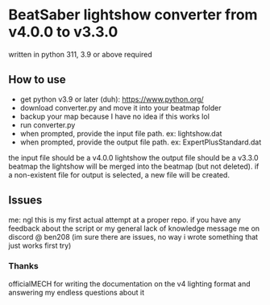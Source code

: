 # BeatSaber lightshow converter from v4.0.0 to v3.3.0
written in python 311, 3.9 or above required
## How to use
- get python v3.9 or later (duh): https://www.python.org/
- download converter.py and move it into your beatmap folder
- backup your map because I have no idea if this works lol
- run converter.py
- when prompted, provide the input file path. ex: lightshow.dat 
- when prompted, provide the output file path. ex: ExpertPlusStandard.dat
  
the input file should be a v4.0.0 lightshow
the output file should be a v3.3.0 beatmap
the lightshow will be merged into the beatmap (but not deleted). if a non-existent file for output is selected, a new file will be created.
## Issues
me: ngl this is my first actual attempt at a proper repo. if you have any feedback about the script or my general lack of knowledge message me on discord @ ben208
(im sure there are issues, no way i wrote something that just works first try)
### Thanks
officialMECH for writing the documentation on the v4 lighting format and answering my endless questions about it
